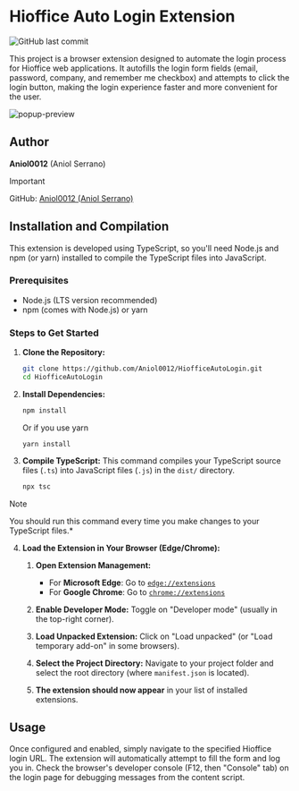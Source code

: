 # Hioffice Auto Login Extension

![GitHub last commit](https://img.shields.io/github/last-commit/Aniol0012/HiofficeAutoLogin?style=plastic&color=lightgreen)

This project is a browser extension designed to automate the login process for Hioffice web applications.
It autofills the login form fields (email, password, company, and remember me checkbox) and attempts to click the login
button, making the login experience faster and more convenient for the user.

![popup-preview](https://github.com/user-attachments/assets/6b4eeee6-e2fe-4f02-9864-de3fcacef037)


## Author

**Aniol0012** (Aniol Serrano)
> [!IMPORTANT]
> GitHub: [Aniol0012 (Aniol Serrano)](https://github.com/Aniol0012)

## Installation and Compilation

This extension is developed using TypeScript, so you'll need Node.js and npm (or yarn) installed to compile the
TypeScript files into JavaScript.

### Prerequisites

* Node.js (LTS version recommended)
* npm (comes with Node.js) or yarn

### Steps to Get Started

1. **Clone the Repository:**

   ```bash
   git clone https://github.com/Aniol0012/HiofficeAutoLogin.git
   cd HiofficeAutoLogin
   ```

2. **Install Dependencies:**

   ```bash
   npm install
   ```
   Or if you use yarn
   ```
   yarn install
   ```

3. **Compile TypeScript:**
   This command compiles your TypeScript source files (`.ts`) into JavaScript files (`.js`) in the `dist/` directory.

   ```bash
   npx tsc
   ```

> [!NOTE] 
> You should run this command every time you make changes to your TypeScript files.*

4. **Load the Extension in Your Browser (Edge/Chrome):**

    1. **Open Extension Management:**

        * For **Microsoft Edge**: Go to [`edge://extensions`](edge://extensions)
        * For **Google Chrome**: Go to [`chrome://extensions`](chrome://extensions)

    1. **Enable Developer Mode:** Toggle on "Developer mode" (usually in the top-right corner).

    1. **Load Unpacked Extension:** Click on "Load unpacked" (or "Load temporary add-on" in some browsers).

    1. **Select the Project Directory:** Navigate to your project folder and select the root directory (where
       `manifest.json` is located).

    1. **The extension should now appear** in your list of installed extensions.

## Usage

Once configured and enabled, simply navigate to the specified Hioffice login URL.
The extension will automatically attempt to fill the form and log you in.
Check the browser's developer console (F12, then "Console" tab) on the login page for debugging messages from the
content script.
